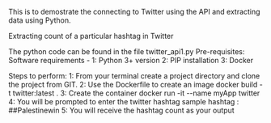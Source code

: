 This is to demostrate the connecting to Twitter using the API and extracting data using Python.

Extracting count of a particular hashtag in Twitter


The python code can be found in the file twitter_api1.py
Pre-requisites:
Software requirements - 
    1: Python 3+ version
    2: PIP installation
    3: Docker
   

Steps to perform:
1: From your terminal create a project directory and clone the project from GIT.
2: Use the Dockerfile to create an image
       docker build -t twitter:latest .
3: Create the container
       docker run -it --name myApp twitter
4: You will be prompted to enter the twitter hashtag
       sample hashtag : ##Palestinewin
5: You will receive the hashtag count as your output



